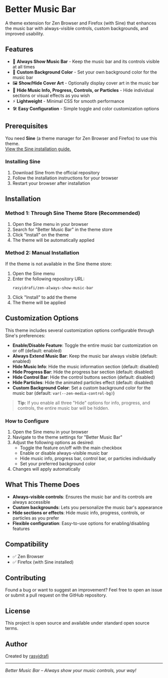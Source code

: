 # Better Music Bar

A theme extension for Zen Browser and Firefox (with Sine) that enhances the music bar with always-visible controls, custom backgrounds, and improved usability.

## Features

- 🎵 **Always Show Music Bar** - Keep the music bar and its controls visible at all times
- 🎨 **Custom Background Color** - Set your own background color for the music bar
- 🖼️ **Show/Hide Cover Art** - Optionally display cover art in the music bar
- 🙈 **Hide Music Info, Progress, Controls, or Particles** - Hide individual sections or visual effects as you wish
- ⚡ **Lightweight** - Minimal CSS for smooth performance
- 🛠️ **Easy Configuration** - Simple toggle and color customization options

## Prerequisites

You need **Sine** (a theme manager for Zen Browser and Firefox) to use this theme.  
[View the Sine installation guide.](https://github.com/CosmoCreeper/Sine#%EF%B8%8F-installation)

### Installing Sine

1. Download Sine from the official repository
2. Follow the installation instructions for your browser
3. Restart your browser after installation

## Installation

### Method 1: Through Sine Theme Store (Recommended)

1. Open the Sine menu in your browser
2. Search for "Better Music Bar" in the theme store
3. Click "Install" on the theme
4. The theme will be automatically applied

### Method 2: Manual Installation

If the theme is not available in the Sine theme store:

1. Open the Sine menu
2. Enter the following repository URL:
   ```
   rasyidrafi/zen-always-show-music-bar
   ```
3. Click "Install" to add the theme
4. The theme will be applied

## Customization Options

This theme includes several customization options configurable through Sine's preferences:

- **Enable/Disable Feature**: Toggle the entire music bar customization on or off (default: enabled)
- **Always Extend Music Bar**: Keep the music bar always visible (default: enabled)
- **Hide Music Info**: Hide the music information section (default: disabled)
- **Hide Progress Bar**: Hide the progress bar section (default: disabled)
- **Hide Control Bar**: Hide the control buttons section (default: disabled)
- **Hide Particles**: Hide the animated particles effect (default: disabled)
- **Custom Background Color**: Set a custom background color for the music bar (default: `var(--zen-media-control-bg)`)

> **Tip:** If you enable all three "Hide" options for info, progress, and controls, the entire music bar will be hidden.

### How to Configure

1. Open the Sine menu in your browser
2. Navigate to the theme settings for "Better Music Bar"
3. Adjust the following options as desired:
   - Toggle the feature on/off with the main checkbox
   - Enable or disable always-visible music bar
   - Hide music info, progress bar, control bar, or particles individually
   - Set your preferred background color
4. Changes will apply automatically

## What This Theme Does

- **Always-visible controls**: Ensures the music bar and its controls are always accessible
- **Custom backgrounds**: Lets you personalize the music bar's appearance
- **Hide sections or effects**: Hide music info, progress, controls, or particles as you prefer
- **Flexible configuration**: Easy-to-use options for enabling/disabling features

## Compatibility

- ✅ Zen Browser
- ✅ Firefox (with Sine installed)

## Contributing

Found a bug or want to suggest an improvement? Feel free to open an issue or submit a pull request on the GitHub repository.

## License

This project is open source and available under standard open source terms.

## Author

Created by [rasyidrafi](https://github.com/rasyidrafi)

---

*Better Music Bar – Always show your music controls, your way!*